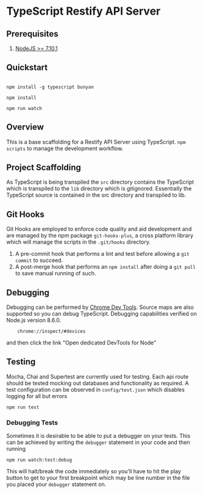 # TypeScript Restify API Server

## Prerequisites

1. [NodeJS >= 7.10.1](https://nodejs.org/)

## Quickstart

```

npm install -g typescript bunyan

npm install

npm run watch

```

## Overview

This is a base scaffolding for a Restify API Server using TypeScript. `npm scripts` to manage the development workflow.

## Project Scaffolding

As TypeScript is being transpiled the `src` directory contains the TypeScript which is transpiled to the `lib`
directory which is gitignored.  Essentially the TypeScript source is contained in the src directory and transpiled to lib.

## Git Hooks

Git Hooks are employed to enforce code quality and aid development and are managed by the npm package `git-hooks-plus`,
a cross platform library which will manage the scripts in the `.git/hooks` directory.

1. A pre-commit hook that performs a lint and test before allowing a `git commit` to succeed.
2. A post-merge hook that performs an `npm install` after doing a `git pull` to save manual running of such.

## Debugging

Debugging can be performed by [Chrome Dev Tools](https://medium.com/the-node-js-collection/debugging-node-js-with-google-chrome-4965b5f910f4).
Source maps are also supported so you can debug TypeScript. Debugging capabilities verified on Node.js version 8.6.0.

```
    chrome://inspect/#devices
```

and then click the link "Open dedicated DevTools for Node"


## Testing

Mocha, Chai and Supertest are currently used for testing.  Each api route should be tested mocking out databases and
functionality as required.  A test configuration can be observed in `config/test.json` which disables logging for all
but errors

```
npm run test
```

### Debugging Tests

Sometimes it is desirable to be able to put a debugger on your tests.  This can be achieved by writing the `debugger`
statement in your code and then running

```
npm run watch:test:debug
```

This will halt/break the code immediately so you'll have to hit the play button to get to your first breakpoint which
may be line number in the file you placed your `debugger` statement on.
